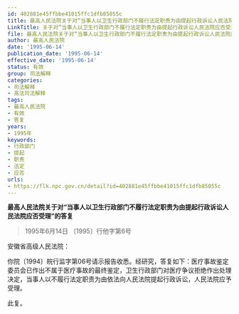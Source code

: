 ```yaml
---
id: 402881e45ffbbe41015ffc1dfb85055c
title: 最高人民法院关于对“当事人以卫生行政部门不履行法定职责为由提起行政诉讼人民法院应否受理”的答复
LinkTitle: 关于对“当事人以卫生行政部门不履行法定职责为由提起行政诉讼人民法院应否受理”的答复（1995）
file: 最高人民法院关于对“当事人以卫生行政部门不履行法定职责为由提起行政诉讼人民法院应否受理”的答复_19950614_402881e45ffbbe41015ffc1dfb85055c.docx
author: 最高人民法院
date: '1995-06-14'
publication_date: '1995-06-14'
effective_date: '1995-06-14'
status: 有效
group: 司法解释
categories:
- 司法解释
- 高法司法解释
tags:
- 最高人民法院
- 有效
- 答复
years:
- 1995年
keywords:
- 行政部门
- 提起
- 职责
- 法定
- 应否
urls:
- https://flk.npc.gov.cn/detail?id=402881e45ffbbe41015ffc1dfb85055c
---
```


**最高人民法院关于对“当事人以卫生行政部门不履行法定职责为由提起行政诉讼人民法院应否受理”的答复**

> 1995年6月14日 〔1995〕行他字第6号

安徽省高级人民法院：

你院〔1994〕皖行监字第06号请示报告收悉。经研究，答复如下：医疗事故鉴定委员会已作出不属于医疗事故的最终鉴定，卫生行政部门对医疗争议拒绝作出处理决定，当事人以不履行法定职责为由依法向人民法院提起行政诉讼，人民法院应予受理。

此复。
